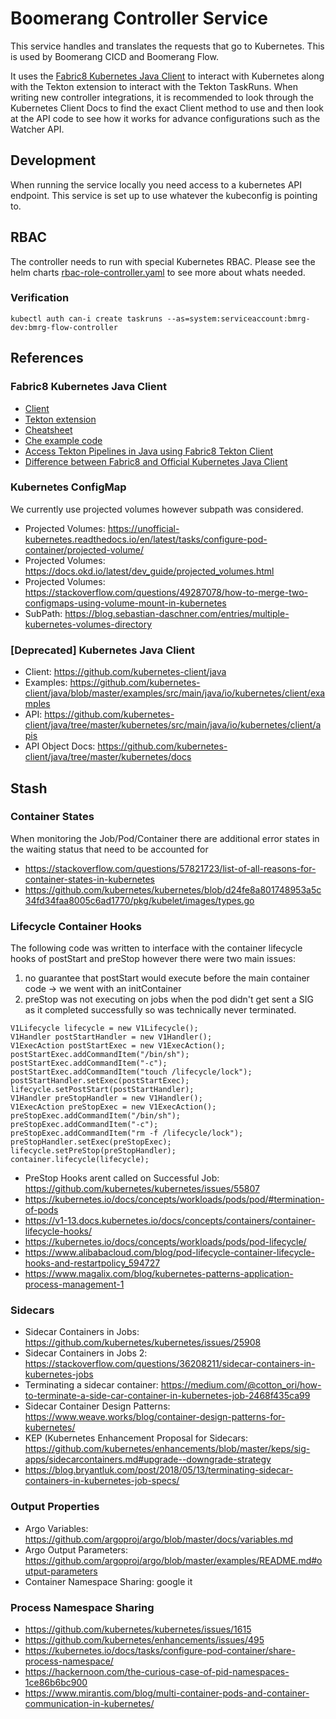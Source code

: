 # Boomerang Controller Service

This service handles and translates the requests that go to Kubernetes. This is used by Boomerang CICD and Boomerang Flow.

It uses the [Fabric8 Kubernetes Java Client](https://github.com/fabric8io/kubernetes-client) to interact with Kubernetes along with the Tekton extension to interact with the Tekton TaskRuns. When writing new controller integrations, it is recommended to look through the Kubernetes Client Docs to find the exact Client method to use and then look at the API code to see how it works for advance configurations such as the Watcher API.

## Development

When running the service locally you need access to a kubernetes API endpoint. This service is set up to use whatever the kubeconfig is pointing to.

## RBAC

The controller needs to run with special Kubernetes RBAC. Please see the helm charts [rbac-role-controller.yaml](https://github.com/boomerang-io/charts/blob/main/bmrg-flow/templates/rbac-role-controller.yaml) to see more about whats needed.

### Verification

`kubectl auth can-i create taskruns --as=system:serviceaccount:bmrg-dev:bmrg-flow-controller`

## References

### Fabric8 Kubernetes Java Client
- [Client](https://github.com/fabric8io/kubernetes-client)
- [Tekton extension](https://github.com/fabric8io/kubernetes-client/tree/master/extensions/tekton)
- [Cheatsheet](https://github.com/fabric8io/kubernetes-client/blob/master/doc/CHEATSHEET.md)
- [Che example code](https://www.programcreek.com/java-api-examples/?code=eclipse%2Fche%2Fche-master%2Finfrastructures%2Fkubernetes%2Fsrc%2Fmain%2Fjava%2Forg%2Feclipse%2Fche%2Fworkspace%2Finfrastructure%2Fkubernetes%2Fnamespace%2FKubernetesPersistentVolumeClaims.java#)
- [Access Tekton Pipelines in Java using Fabric8 Tekton Client](https://itnext.io/access-tekton-pipelines-in-java-using-fabric8-tekton-client-bd727bd5806a)
- [Difference between Fabric8 and Official Kubernetes Java Client](https://itnext.io/difference-between-fabric8-and-official-kubernetes-java-client-3e0a994fd4af)


### Kubernetes ConfigMap

We currently use projected volumes however subpath was considered.

- Projected Volumes: https://unofficial-kubernetes.readthedocs.io/en/latest/tasks/configure-pod-container/projected-volume/
- Projected Volumes: https://docs.okd.io/latest/dev_guide/projected_volumes.html
- Projected Volumes: https://stackoverflow.com/questions/49287078/how-to-merge-two-configmaps-using-volume-mount-in-kubernetes
- SubPath: https://blog.sebastian-daschner.com/entries/multiple-kubernetes-volumes-directory

### [Deprecated] Kubernetes Java Client

- Client: https://github.com/kubernetes-client/java
- Examples: https://github.com/kubernetes-client/java/blob/master/examples/src/main/java/io/kubernetes/client/examples
- API: https://github.com/kubernetes-client/java/tree/master/kubernetes/src/main/java/io/kubernetes/client/apis
- API Object Docs: https://github.com/kubernetes-client/java/tree/master/kubernetes/docs

## Stash

### Container States

When monitoring the Job/Pod/Container there are additional error states in the waiting status that need to be accounted for

- https://stackoverflow.com/questions/57821723/list-of-all-reasons-for-container-states-in-kubernetes
- https://github.com/kubernetes/kubernetes/blob/d24fe8a801748953a5c34fd34faa8005c6ad1770/pkg/kubelet/images/types.go

### Lifecycle Container Hooks

The following code was written to interface with the container lifecycle hooks of postStart and preStop however there were two main issues:
1. no guarantee that postStart would execute before the main container code -> we went with an initContainer
2. preStop was not executing on jobs when the pod didn't get sent a SIG as it completed successfully so was technically never terminated.

```
V1Lifecycle lifecycle = new V1Lifecycle();
V1Handler postStartHandler = new V1Handler();
V1ExecAction postStartExec = new V1ExecAction();
postStartExec.addCommandItem("/bin/sh");
postStartExec.addCommandItem("-c");
postStartExec.addCommandItem("touch /lifecycle/lock");
postStartHandler.setExec(postStartExec);
lifecycle.setPostStart(postStartHandler);
V1Handler preStopHandler = new V1Handler();
V1ExecAction preStopExec = new V1ExecAction();
preStopExec.addCommandItem("/bin/sh");
preStopExec.addCommandItem("-c");
preStopExec.addCommandItem("rm -f /lifecycle/lock");
preStopHandler.setExec(preStopExec);
lifecycle.setPreStop(preStopHandler);
container.lifecycle(lifecycle);
```

- PreStop Hooks arent called on Successful Job: https://github.com/kubernetes/kubernetes/issues/55807
- https://kubernetes.io/docs/concepts/workloads/pods/pod/#termination-of-pods
- https://v1-13.docs.kubernetes.io/docs/concepts/containers/container-lifecycle-hooks/
- https://kubernetes.io/docs/concepts/workloads/pods/pod-lifecycle/
- https://www.alibabacloud.com/blog/pod-lifecycle-container-lifecycle-hooks-and-restartpolicy_594727
- https://www.magalix.com/blog/kubernetes-patterns-application-process-management-1

### Sidecars

- Sidecar Containers in Jobs: https://github.com/kubernetes/kubernetes/issues/25908
- Sidecar Containers in Jobs 2: https://stackoverflow.com/questions/36208211/sidecar-containers-in-kubernetes-jobs
- Terminating a sidecar container: https://medium.com/@cotton_ori/how-to-terminate-a-side-car-container-in-kubernetes-job-2468f435ca99
- Sidecar Container Design Patterns: https://www.weave.works/blog/container-design-patterns-for-kubernetes/
- KEP (Kubernetes Enhancement Proposal for Sidecars: https://github.com/kubernetes/enhancements/blob/master/keps/sig-apps/sidecarcontainers.md#upgrade--downgrade-strategy
- https://blog.bryantluk.com/post/2018/05/13/terminating-sidecar-containers-in-kubernetes-job-specs/

### Output Properties
- Argo Variables: https://github.com/argoproj/argo/blob/master/docs/variables.md
- Argo Output Parameters: https://github.com/argoproj/argo/blob/master/examples/README.md#output-parameters
- Container Namespace Sharing: google it

### Process Namespace Sharing
- https://github.com/kubernetes/kubernetes/issues/1615
- https://github.com/kubernetes/enhancements/issues/495
- https://kubernetes.io/docs/tasks/configure-pod-container/share-process-namespace/
- https://hackernoon.com/the-curious-case-of-pid-namespaces-1ce86b6bc900
- https://www.mirantis.com/blog/multi-container-pods-and-container-communication-in-kubernetes/

